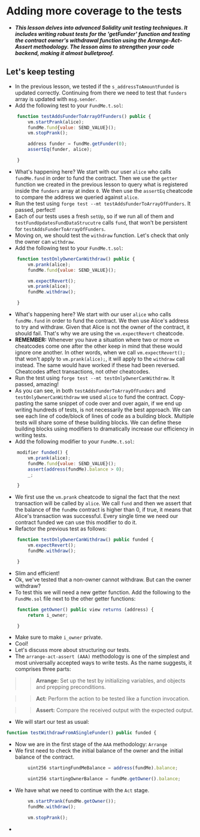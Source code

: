 # Adding more coverage to the tests
- ***This lesson delves into advanced Solidity unit testing techniques. It includes writing robust tests for the 'getFunder' function and testing the contract owner's withdrawal function using the Arrange-Act-Assert methodology. The lesson aims to strengthen your code backend, making it almost bulletproof.***

## Let's keep testing
- In the previous lesson, we tested if the `s_addressToAmountFunded` is updated correctly. Continuing from there we need to test that `funders` array is updated with `msg.sender`.
- Add the following test to your `FundMe.t.sol`:
```javascript
    function testAddsFunderToArrayOfFunders() public {
        vm.startPrank(alice);
        fundMe.fund{value: SEND_VALUE}();
        vm.stopPrank();

        address funder = fundMe.getFunder(0);
        assertEq(funder, alice);

    }
```

- What's happening here? We start with our user `alice` who calls `fundMe.fund` in order to fund the contract. Then we use the `getter` function we created in the previous lesson to query what is registered inside the `funders` array at index `0`. We then use the `assertEq` cheatcode to compare the address we queried against `alice`.
- Run the test using `forge test --mt testAddsFunderToArrayOfFunders`. It passed, perfect!
- Each of our tests uses a fresh `setUp`, so if we run all of them and `testFundUpdatesFundDataStrucutre` calls `fund`, that won't be persistent for `testAddsFunderToArrayOfFunders`.
- Moving on, we should test the `withdraw` function. Let's check that only the owner can `withdraw`.
- Add the following test to your `FundMe.t.sol`:
```javascript
    function testOnlyOwnerCanWithdraw() public {
        vm.prank(alice);
        fundMe.fund{value: SEND_VALUE}();

        vm.expectRevert();
        vm.prank(alice);
        fundMe.withdraw();

    }
```

- What's happening here? We start with our user `alice` who calls `fundMe.fund` in order to fund the contract. We then use Alice's address to try and withdraw. Given that Alice is not the owner of the contract, it should fail. That's why we are using the `vm.expectRevert` cheatcode.
- **REMEMBER:** Whenever you have a situation where two or more `vm` cheatcodes come one after the other keep in mind that these would ignore one another. In other words, when we call `vm.expectRevert();` that won't apply to `vm.prank(alice);`, it will apply to the `withdraw` call instead. The same would have worked if these had been reversed. Cheatcodes affect transactions, not other cheatcodes.
- Run the test using `forge test --mt testOnlyOwnerCanWithdraw`. It passed, amazing!
- As you can see, in both `testAddsFunderToArrayOfFunders` and `testOnlyOwnerCanWithdraw` we used `alice` to fund the contract. Copy-pasting the same snippet of code over and over again, if we end up writing hundreds of tests, is not necessarily the best approach. We can see each line of code/block of lines of code as a building block. Multiple tests will share some of these building blocks. We can define these building blocks using modifiers to dramatically increase our efficiency in writing tests.
- Add the following modifier to your `FundMe.t.sol`:
```javascript
    modifier funded() {
        vm.prank(alice);
        fundMe.fund{value: SEND_VALUE}();
        assert(address(fundMe).balance > 0);
        _;

    }
```

- We first use the `vm.prank` cheatcode to signal the fact that the next transaction will be called by `alice`. We call `fund` and then we assert that the balance of the `fundMe` contract is higher than 0, if true, it means that Alice's transaction was successful. Every single time we need our contract funded we can use this modifier to do it.
- Refactor the previous test as follows:
```javascript
    function testOnlyOwnerCanWithdraw() public funded {
        vm.expectRevert();
        fundMe.withdraw();

    }
```

- Slim and efficient!
- Ok, we've tested that a non-owner cannot withdraw. But can the owner withdraw?
- To test this we will need a new getter function. Add the following to the `FundMe.sol` file next to the other getter functions:
```javascript
    function getOwner() public view returns (address) {
        return i_owner;

    }
```

- Make sure to make `i_owner` private.
- Cool!
- Let's discuss more about structuring our tests.
- The `arrange-act-assert (AAA)` methodology is one of the simplest and most universally accepted ways to write tests. As the name suggests, it comprises three parts:

>> **Arrange:** Set up the test by initializing variables, and objects and prepping preconditions.

>>  **Act:** Perform the action to be tested like a function invocation.

>>  **Assert:** Compare the received output with the expected output.

- We will start our test as usual:
```javascript
function testWithdrawFromASingleFunder() public funded {
```

- Now we are in the first stage of the `AAA` methodology: `Arrange`
- We first need to check the initial balance of the owner and the initial balance of the contract.
```javascript
        uint256 startingFundMeBalance = address(fundMe).balance;

        uint256 startingOwnerBalance = fundMe.getOwner().balance;
```

- We have what we need to continue with the `Act` stage.
```javascript
        vm.startPrank(fundMe.getOwner());
        fundMe.withdraw();

        vm.stopPrank();
```

- 